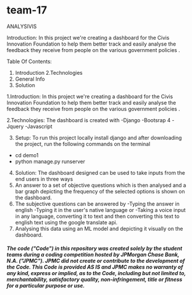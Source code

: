 # team-17

ANALYSIVIS

Introduction:
In this project we're creating a dashboard for the Civis Innovation Foundation to help them better track and easily analyse the feedback 
they receive from people on the various government policies .

Table Of Contents:
1. Introduction
2.Technologies
3. General Info
4. Solution 

1.Introduction:
In this project we're creating a dashboard for the Civis Innovation Foundation to help them better track and easily analyse the feedback 
they receive from people on the various government policies .

2.Technologies:
The dashboard is created with
-Django
-Bootsrap 4
-Jquery
-Javascript


3. Setup:
To run this project locally install django and after downloading the project, run the following commands on the terminal
- cd demo1
- python manage.py runserver

4. Solution:
The dashboard designed can be used to take inputs from the end users in three ways
1. An answer to a set of objective questions which is then analysed and a bar graph depicting the frequency of the selected options is shown on the dashboard.
2. The subjective questions can be answered by
-Typing the answer in english
-Typing it in the user's native language or
-Taking a voice input in any language, converting it to text and then converting this text to english text using the google translate api.
3. Analysing this data using an ML model and depicting it visually on the dashboard.


##### The code ("Code") in this repository was created solely by the student teams during a coding competition hosted by JPMorgan Chase Bank, N.A. ("JPMC").						JPMC did not create or contribute to the development of the Code.  This Code is provided AS IS and JPMC makes no warranty of any kind, express or implied, as to the Code,						including but not limited to, merchantability, satisfactory quality, non-infringement, title or fitness for a particular purpose or use.